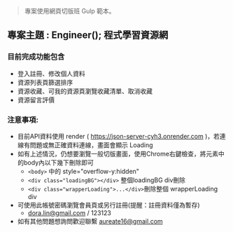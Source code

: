 
> 專案使用網頁切版班 Gulp 範本。
## 專案主題 : Engineer(); 程式學習資源網
### 目前完成功能包含
- 登入註冊、修改個人資料
- 資源列表頁篩選排序
- 資源收藏、可我的資源頁瀏覽收藏清單、取消收藏
- 資源留言評價

### 注意事項:
- 目前API資料使用 render ( https://json-server-cyh3.onrender.com )，若連線有問題或無正確資料連線，畫面會顯示 Loading
- 如有上述情況，仍想要瀏覽一般切版畫面，使用Chrome右鍵檢查，將元素中的body內以下幾下刪除即可
    - ```<body>``` 中的 style="overflow-y:hidden"
    - ```<div class="loadingBG"></div>``` 整個loadingBG div刪除
    - ```<div class="wrapperLoading">...</div>```刪除整個 wrapperLoading div
- 可使用此帳號密碼瀏覽會員頁或另行註冊(提醒：註冊資料僅為暫存)   
    - dora.lin@gmail.com  /  123123
- 如有其他問題想詢問歡迎聯繫 aureate16@gmail.com
